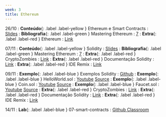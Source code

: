 ```yaml
---
week: 3
title: Ethereum
---
```


26/10
: **Conteúdo**{: .label .label-yellow } Ethereum e Smart Contracts
  : [Slides](https://github.com/danilocurvelo/imd0913-2023/raw/main/slides/13-ethereum-and-smart-contracts.pdf)
: **Bibliografia**{: .label .label-green } Mastering Ethereum
  : [7](https://github.com/ethereumbook/ethereumbook/blob/develop/07smart-contracts-solidity.asciidoc)
: **Extra**{: .label .label-red } Ethereum
  : [Link](https://ethereum.org/pt-br/)

07/11
: **Conteúdo**{: .label .label-yellow } Solidity
  : [Slides](https://github.com/danilocurvelo/imd0913-2023/raw/main/slides/14-solidity.pdf)
: **Bibliografia**{: .label .label-green } Mastering Ethereum
  : [7](https://github.com/ethereumbook/ethereumbook/blob/develop/07smart-contracts-solidity.asciidoc)
: **Extra**{: .label .label-red } CryptoZombies
  : [Link](https://cryptozombies.io/)
: **Extra**{: .label .label-red } Documentação Solidity
  : [Link](https://docs.soliditylang.org/)
: **Extra**{: .label .label-red } IDE Remix
  : [Link](https://remix.ethereum.org/)

09/11
: **Exemplo**{: .label .label-blue } Exemplos Solidity
  : [Github](https://github.com/danilocurvelo/solidity-workshop)
: **Exemplo**{: .label .label-blue } HelloWorld.sol
  : [Youtube](https://www.youtube.com/watch?v=ocO5XkdaIz8) [Source](https://github.com/danilocurvelo/imd0913-2023/tree/main/code/solidity)
: **Exemplo**{: .label .label-blue } Coin.sol
  : [Youtube](https://www.youtube.com/watch?v=nVy4dHSKL9Q) [Source](https://github.com/danilocurvelo/imd0913-2023/tree/main/code/solidity)
: **Exemplo**{: .label .label-blue } Faucet.sol
  : [Youtube](https://www.youtube.com/watch?v=Kp_DWi_KkGE) [Source](https://github.com/danilocurvelo/imd0913-2023/tree/main/code/solidity)
: **Extra**{: .label .label-red } CryptoZombies
  : [Link](https://cryptozombies.io/)
: **Extra**{: .label .label-red } Documentação Solidity
  : [Link](https://docs.soliditylang.org/)
: **Extra**{: .label .label-red } IDE Remix
  : [Link](https://remix.ethereum.org/)

14/11
: **Lab**{: .label .label-blue } 07-smart-contracts
  : [Github Classroom](https://classroom.github.com/a/I3GwPf3z)
